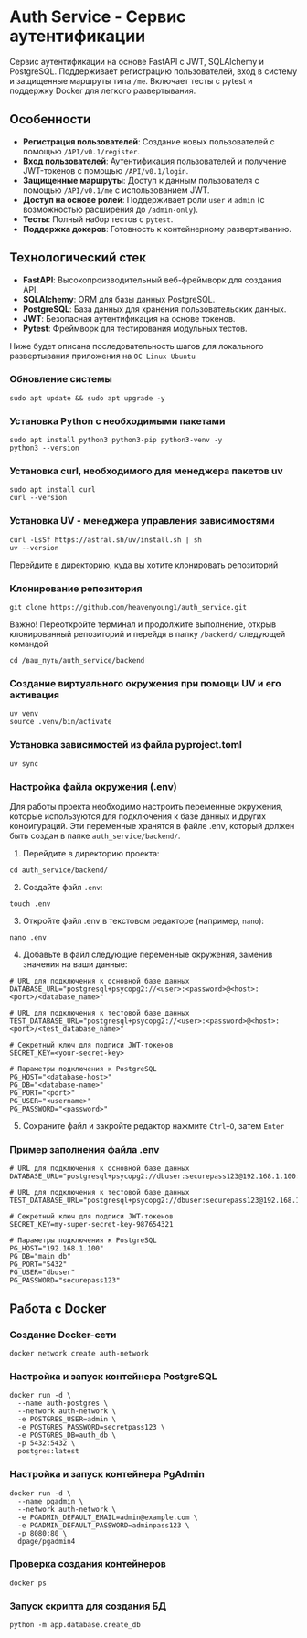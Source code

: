 # Auth Service - Сервис аутентификации

Сервис аутентификации на основе FastAPI с JWT, SQLAlchemy и PostgreSQL. Поддерживает регистрацию пользователей, вход в систему и защищенные маршруты типа `/me`. Включает тесты с pytest и поддержку Docker для легкого развертывания.

## Особенности

- **Регистрация пользователей**: Создание новых пользователей с помощью `/API/v0.1/register`.
- **Вход пользователей**: Аутентификация пользователей и получение JWT-токенов с помощью `/API/v0.1/login`.
- **Защищенные маршруты**: Доступ к данным пользователя с помощью `/API/v0.1/me` с использованием JWT.
- **Доступ на основе ролей**: Поддерживает роли `user` и `admin` (с возможностью расширения до `/admin-only`).
- **Тесты**: Полный набор тестов с `pytest`.
- **Поддержка докеров**: Готовность к контейнерному развертыванию.

## Технологический стек

- **FastAPI**: Высокопроизводительный веб-фреймворк для создания API.
- **SQLAlchemy**: ORM для базы данных PostgreSQL.
- **PostgreSQL**: База данных для хранения пользовательских данных.
- **JWT**: Безопасная аутентификация на основе токенов.
- **Pytest**: Фреймворк для тестирования модульных тестов.


Ниже будет описана последовательность шагов для локального развертывания приложения на `ОС Linux Ubuntu`

### Обновление системы
```
sudo apt update && sudo apt upgrade -y
```

### Установка Python с необходимыми пакетами
```
sudo apt install python3 python3-pip python3-venv -y
python3 --version
```

### Установка curl, необходимого для менеджера пакетов uv
```
sudo apt install curl
curl --version
```

### Установка UV - менеджера управления зависимостями
```
curl -LsSf https://astral.sh/uv/install.sh | sh
uv --version
```

Перейдите в директорию, куда вы хотите клонировать репозиторий

### Клонирование репозитория
```
git clone https://github.com/heavenyoung1/auth_service.git
```

Важно! Переоткройте терминал и продолжите выполнение, открыв клонированный репозиторий и перейдя в папку `/backend/` следующей командой
```
cd /ваш_путь/auth_service/backend
```

### Создание виртуального окружения при помощи UV и его активация
```
uv venv
source .venv/bin/activate
```
### Установка зависимостей из файла pyproject.toml
```
uv sync
```

### Настройка файла окружения (.env)
Для работы проекта необходимо настроить переменные окружения, которые используются для подключения к базе данных и других конфигураций. Эти переменные хранятся в файле .env, который должен быть создан в папке `auth_service/backend/`.
1. Перейдите в директорию проекта:
```
cd auth_service/backend/
```
2. Создайте файл `.env`:
```
touch .env
```
3. Откройте файл .env в текстовом редакторе (например, `nano`):
```
nano .env
```
4. Добавьте в файл следующие переменные окружения, заменив значения на ваши данные:
```
# URL для подключения к основной базе данных
DATABASE_URL="postgresql+psycopg2://<user>:<password>@<host>:<port>/<database_name>"

# URL для подключения к тестовой базе данных
TEST_DATABASE_URL="postgresql+psycopg2://<user>:<password>@<host>:<port>/<test_database_name>"

# Секретный ключ для подписи JWT-токенов
SECRET_KEY=<your-secret-key>

# Параметры подключения к PostgreSQL
PG_HOST="<database-host>"
PG_DB="<database-name>"
PG_PORT="<port>"
PG_USER="<username>"
PG_PASSWORD="<password>"
```
5. Cохраните файл и закройте редактор нажмите `Ctrl+O`, затем `Enter`

### Пример заполнения файла .env

```
# URL для подключения к основной базе данных
DATABASE_URL="postgresql+psycopg2://dbuser:securepass123@192.168.1.100:5432/main_db"

# URL для подключения к тестовой базе данных
TEST_DATABASE_URL="postgresql+psycopg2://dbuser:securepass123@192.168.1.100:5432/test_db"

# Секретный ключ для подписи JWT-токенов
SECRET_KEY=my-super-secret-key-987654321

# Параметры подключения к PostgreSQL
PG_HOST="192.168.1.100"
PG_DB="main_db"
PG_PORT="5432"
PG_USER="dbuser"
PG_PASSWORD="securepass123"
```

## Работа с Docker

### Создание Docker-сети
```
docker network create auth-network
```

### Настройка и запуск контейнера PostgreSQL
```
docker run -d \
  --name auth-postgres \
  --network auth-network \
  -e POSTGRES_USER=admin \
  -e POSTGRES_PASSWORD=secretpass123 \
  -e POSTGRES_DB=auth_db \
  -p 5432:5432 \
  postgres:latest
  ```

### Настройка и запуск контейнера PgAdmin
```
docker run -d \
  --name pgadmin \
  --network auth-network \
  -e PGADMIN_DEFAULT_EMAIL=admin@example.com \
  -e PGADMIN_DEFAULT_PASSWORD=adminpass123 \
  -p 8080:80 \
  dpage/pgadmin4
  ```

### Проверка создания контейнеров
```
docker ps
```

### Запуск скрипта для создания БД
```
python -m app.database.create_db
```